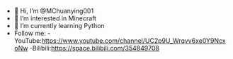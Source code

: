 - 👋 Hi, I’m @MChuanying001
- 👀 I’m interested in Minecraft
- 🌱 I’m currently learning Python
- Follow me:
-YouTube:https://www.youtube.com/channel/UC2p9U_Wrqvv6xe0Y9NcxoNw
-Bilibili:https://space.bilibili.com/354849708

<!---
MChuanying001/MChuanying001 is a ✨ special ✨ repository because its `README.md` (this file) appears on your GitHub profile.
You can click the Preview link to take a look at your changes.
--->
